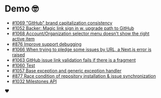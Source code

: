 # Demo 🤓

<!-- POLAR type=issues id=jlaerbca org=polarsource repo=polar limit=10 sort=recently_updated -->

* [#1069 "GitHub" brand capitalization consistency](https://github.com/polarsource/polar/issues/1069)
* [#1052 Backer: Magic link sign in w. upgrade path to GitHub](https://github.com/polarsource/polar/issues/1052)
* [#1068 Account/Organization selector menu doesn't show the right active item](https://github.com/polarsource/polar/issues/1068)
* [#876 Improve support debugging](https://github.com/polarsource/polar/issues/876)
* [#1066 When trying to pledge some issues by URL, a Next.js error is raised](https://github.com/polarsource/polar/issues/1066)
* [#1063 GitHub issue link validation fails if there is a fragment](https://github.com/polarsource/polar/issues/1063)
* [#1060 Test](https://github.com/polarsource/polar/issues/1060)
* [#1057 Base exception and generic exception handler](https://github.com/polarsource/polar/issues/1057)
* [#877 Race condition of repository installation & issue synchronization](https://github.com/polarsource/polar/issues/877)
* [#1032 Milestones API](https://github.com/polarsource/polar/issues/1032)

<!-- POLAR-END id=jlaerbca -->

❤️